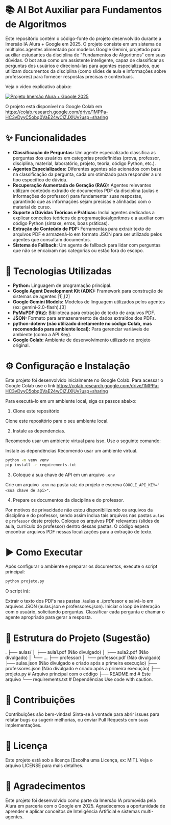 # 📚 AI Bot Auxiliar para Fundamentos de Algoritmos

Este repositório contém o código-fonte do projeto desenvolvido durante a Imersão IA Alura + Google em 2025. O projeto consiste em um sistema de múltiplos agentes alimentado por modelos Google Gemini, projetado para auxiliar estudantes da disciplina de "Fundamentos de Algoritmos" com suas dúvidas.
O bot atua como um assistente inteligente, capaz de classificar as perguntas dos usuários e direcioná-las para agentes especializados, que utilizam documentos da disciplina (como slides de aula e informações sobre professores) para fornecer respostas precisas e contextuais.

Veja o vídeo explicativo abaixo:


[![Projeto Imersão Alura + Google 2025](https://img.youtube.com/vi/WhtcNR-GD2U/0.jpg)](https://www.youtube.com/watch?v=WhtcNR-GD2U)


O projeto está disponível no Google Colab em https://colab.research.google.com/drive/1MPPa-HC3vDyyC5obq0VaE24wCiZJXlUv?usp=sharing

# ✨ Funcionalidades

- **Classificação de Perguntas:** Um agente especializado classifica as perguntas dos usuários em categorias predefinidas (prova, professor, disciplina, material, laboratório, projeto, teoria, código Python, etc.).
- **Agentes Especializados:** Diferentes agentes são acionados com base na classificação da pergunta, cada um otimizado para responder a um tipo específico de dúvida.
- **Recuperação Aumentada de Geração (RAG):** Agentes relevantes utilizam conteúdo extraído de documentos PDF da disciplina (aulas e informações do professor) para fundamentar suas respostas, garantindo que as informações sejam precisas e alinhadas com o material do curso.
- **Suporte a Dúvidas Teóricas e Práticas:** Inclui agentes dedicados a explicar conceitos teóricos de programação/algoritmos e a auxiliar com código Python (sintaxe, erros, boas práticas).
- **Extração de Conteúdo de PDF:** Ferramentas para extrair texto de arquivos PDF e armazená-lo em formato JSON para ser utilizado pelos agentes que consultam documentos.
- **Sistema de Fallback:** Um agente de fallback para lidar com perguntas que não se encaixam nas categorias ou estão fora do escopo.

# 🚀 Tecnologias Utilizadas

- **Python:** Linguagem de programação principal.
- **Google Agent Development Kit (ADK):** Framework para construção de sistemas de agentes.[1],[2]
- **Google Gemini Models:** Modelos de linguagem utilizados pelos agentes (ex: gemini-2.0-flash).[3]
- **PyMuPDF (fitz):** Biblioteca para extração de texto de arquivos PDF.
- **JSON:** Formato para armazenamento de dados extraídos dos PDFs.
- **python-dotenv (não utilizado diretamente no código Colab, mas recomendado para ambiente local):** Para gerenciar variáveis de ambiente (como a API Key).
- **Google Colab:** Ambiente de desenvolvimento utilizado no projeto original.

# ⚙️ Configuração e Instalação

Este projeto foi desenvolvido inicialmente no Google Colab. Para acessar o Google Colab use o link https://colab.research.google.com/drive/1MPPa-HC3vDyyC5obq0VaE24wCiZJXlUv?usp=sharing


Para executá-lo em um ambiente local, siga os passos abaixo:

1. Clone este repositório

Clone este repositório para o seu ambiente local. 

2. Instale as dependencias. 

Recomendo usar um ambiente virtual para isso. Use o seguinte comando:

Instale as dependências  Recomendo usar um ambiente virtual.

```bash
python -m venv venv
pip install -r requirements.txt
```

3. Coloque a sua chave de API em um arquivo `.env`

Crie um arquivo `.env` na pasta raiz do projeto e escreva `GOOGLE_API_KEY="<sua chave de api>"`. 

4. Prepare os documentos da disciplina e do professor. 

Por motivos de privacidade não estou disponibilizando os arquivos da disciplina e do professor, sendo assim inclua tais arquivos nas pastas `aulas` e `professor` deste projeto. Coloque os arquivos PDF relevantes (slides de aula, currículo do professor) dentro dessas pastas. O código espera encontrar arquivos PDF nessas localizações para a extração de texto.

# ▶️ Como Executar

Após configurar o ambiente e preparar os documentos, execute o script principal:

```bash
python projeto.py
```
O script irá:

Extrair o texto dos PDFs nas pastas ./aulas e ./professor e salvá-lo em arquivos JSON (aulas.json e professores.json).
Iniciar o loop de interação com o usuário, solicitando perguntas.
Classificar cada pergunta e chamar o agente apropriado para gerar a resposta.

# 📁 Estrutura do Projeto (Sugestão)
.
├── aulas/
│   ├── aula1.pdf (Não divulgado)
│   ├── aula2.pdf (Não divulgado)
│   └── ...
├── professor/
│   └── professor.pdf (Não divulgado)
├── aulas.json (Não divulgado e criado após a primeira execução)
├── professores.json (Não divulgado e criado após a primeira execução)
├── projeto.py  # Arquivo principal com o código
├── README.md      # Este arquivo
└── requirements.txt # Dependências
Use code with caution.

# 🤝 Contribuições
Contribuições são bem-vindas! Sinta-se à vontade para abrir issues para relatar bugs ou sugerir melhorias, ou enviar Pull Requests com suas implementações.

# 📄 Licença

Este projeto está sob a licença [Escolha uma Licença, ex: MIT]. Veja o arquivo LICENSE para mais detalhes.

# 🙏 Agradecimentos

Este projeto foi desenvolvido como parte da Imersão IA promovida pela Alura em parceria com o Google em 2025. Agradecemos a oportunidade de aprender e aplicar conceitos de Inteligência Artificial e sistemas multi-agentes.
